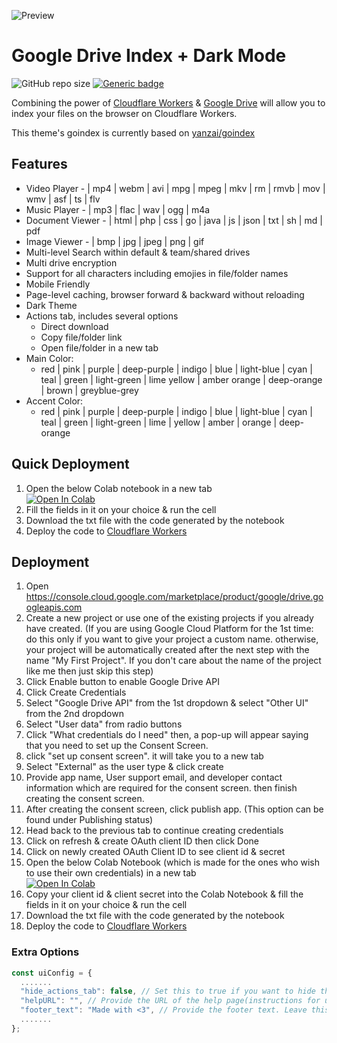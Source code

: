 ![Preview](https://raw.githubusercontent.com/cheems/goindex-extended/master/images/preview.png)
# Google Drive Index + Dark Mode
![GitHub repo size](https://img.shields.io/github/repo-size/cheems/goindex-extended) [![Generic badge](https://img.shields.io/badge/Author-cheems-blue.svg)](https://shields.io/)

Combining the power of [Cloudflare Workers](https://workers.cloudflare.com/) & [Google Drive](https://www.google.com/drive/) will allow you to index your files on the browser on Cloudflare Workers. 

This theme's goindex is currently based on [yanzai/goindex](https://github.com/yanzai/goindex/)
## Features
 
 - Video Player - | mp4 | webm | avi | mpg | mpeg | mkv | rm | rmvb | mov | wmv | asf | ts | flv
 - Music Player - | mp3 | flac | wav | ogg | m4a
 - Document Viewer - | html | php | css | go | java | js | json | txt | sh | md | pdf
 - Image Viewer - | bmp | jpg | jpeg | png | gif
 - Multi-level Search within default & team/shared drives
 - Multi drive encryption
 - Support for all characters including emojies in file/folder names
 - Mobile Friendly
 - Page-level caching, browser forward & backward without reloading
 - Dark Theme
 - Actions tab, includes several options
	 - Direct download
   - Copy file/folder link
   - Open file/folder in a new tab
 - Main Color:
	 - red | pink | purple | deep-purple | indigo | blue | light-blue | 
   cyan    | teal | green | light-green | lime yellow | amber orange | 
   deep-orange | brown | greyblue-grey
  - Accent Color:
	  -   red | pink | purple | deep-purple | indigo | blue | light-blue | cyan | teal | green | light-green | lime | yellow | amber | orange | deep-orange

## Quick Deployment

1. Open the below Colab notebook in a new tab
<br><a href="https://colab.research.google.com/github/cheems/goindex-extended/blob/master/template/GoIndex_Extended_Code_Generator_with_rclone_credentials.ipynb" target="_blank"><img src="https://colab.research.google.com/assets/colab-badge.svg" alt="Open In Colab"/></a>
2. Fill the fields in it on your choice & run the cell
3. Download the txt file with the code generated by the notebook
4. Deploy the code to [Cloudflare Workers](https://www.cloudflare.com/)

## Deployment

1. Open https://console.cloud.google.com/marketplace/product/google/drive.googleapis.com
2. Create a new project or use one of the existing projects if you already have created.
(If you are using Google Cloud Platform for the 1st time: do this only if you want to give your project a custom name. otherwise, your project will be automatically created after the next step with the name "My First Project". If you don't care about the name of the project like me then just skip this step)
3. Click Enable button to enable Google Drive API
4. Click Create Credentials
5. Select "Google Drive API" from the 1st dropdown & select "Other UI" from the 2nd dropdown
6. Select "User data" from radio buttons
7. Click "What credentials do I need" then, a pop-up will appear saying that you need to set up the Consent Screen.
8. click "set up consent screen". it will take you to a new tab
9. Select "External" as the user type & click create
10. Provide app name, User support email, and developer contact information which are required for the consent screen. then finish creating the consent screen.
11. After creating the consent screen, click publish app. (This option can be found under Publishing status)
12. Head back to the previous tab to continue creating credentials
13. Click on refresh & create OAuth client ID then click Done
14. Click on newly created OAuth Client ID to see client id & secret
15. Open the below Colab Notebook (which is made for the ones who wish to use their own credentials) in a new tab
<br><a href="https://colab.research.google.com/github/cheems/goindex-extended/blob/master/template/GoIndex_Extended_Code_Generator_with_custom_credentials.ipynb" target="_blank"><img src="https://colab.research.google.com/assets/colab-badge.svg" alt="Open In Colab"/></a>
16. Copy your client id & client secret into the Colab Notebook & fill the fields in it on your choice & run the cell
17. Download the txt file with the code generated by the notebook
18. Deploy the code to [Cloudflare Workers](https://www.cloudflare.com/)

### Extra Options
``` js
const uiConfig = {
  .......
  "hide_actions_tab": false, // Set this to true if you want to hide the actions tab which contains direct dowload, copy link, open in a new tab button
  "helpURL": "", // Provide the URL of the help page(instructions for using the index). Leave this empty if you want to hide the help icon. Providing a URL will open the help page in a new tab. (You can use telegra.ph to write instructions)
  "footer_text": "Made with <3", // Provide the footer text. Leave this empty if you want to hide it
  .......
};
```
